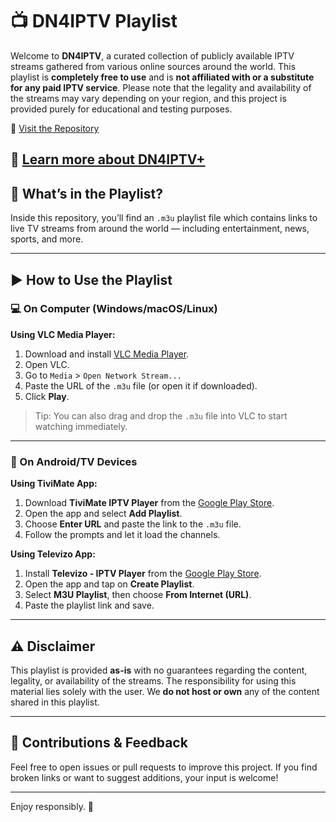 # 📺 DN4IPTV Playlist

Welcome to **DN4IPTV**, a curated collection of publicly available IPTV streams gathered from various online sources around the world. This playlist is **completely free to use** and is **not affiliated with or a substitute for any paid IPTV service**. Please note that the legality and availability of the streams may vary depending on your region, and this project is provided purely for educational and testing purposes.

🔗 [Visit the Repository](https://github.com/DN4IPTV/DN4IPTV)

🔗 [Learn more about DN4IPTV+](https://dn4iptv.github.io/DN4IPTV-PLUS/)
---

## 📂 What’s in the Playlist?

Inside this repository, you’ll find an `.m3u` playlist file which contains links to live TV streams from around the world — including entertainment, news, sports, and more.

---

## ▶️ How to Use the Playlist

### 💻 On Computer (Windows/macOS/Linux)

**Using VLC Media Player:**

1. Download and install [VLC Media Player](https://www.videolan.org/vlc/).
2. Open VLC.
3. Go to `Media` > `Open Network Stream...`
4. Paste the URL of the `.m3u` file (or open it if downloaded).
5. Click **Play**.

> Tip: You can also drag and drop the `.m3u` file into VLC to start watching immediately.

---

### 📱 On Android/TV Devices

**Using TiviMate App:**

1. Download **TiviMate IPTV Player** from the [Google Play Store](https://play.google.com/store/apps/details?id=ar.tvplayer.tv).
2. Open the app and select **Add Playlist**.
3. Choose **Enter URL** and paste the link to the `.m3u` file.
4. Follow the prompts and let it load the channels.

**Using Televizo App:**

1. Install **Televizo - IPTV Player** from the [Google Play Store](https://play.google.com/store/apps/details?id=com.ottplay.ottplay).
2. Open the app and tap on **Create Playlist**.
3. Select **M3U Playlist**, then choose **From Internet (URL)**.
4. Paste the playlist link and save.

---

## ⚠️ Disclaimer

This playlist is provided **as-is** with no guarantees regarding the content, legality, or availability of the streams. The responsibility for using this material lies solely with the user. We **do not host or own** any of the content shared in this playlist.

---

## 💬 Contributions & Feedback

Feel free to open issues or pull requests to improve this project. If you find broken links or want to suggest additions, your input is welcome!

---

Enjoy responsibly. 🍿
